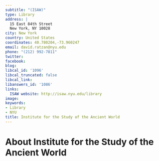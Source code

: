 ```yaml
---
subtitle: "(ISAW)"
type: Library
address: |
  15 East 84th Street
  New York, NY 10028
city: New York
country: United States
coordinates: 40.780204,-73.960247
email: david.ratzan@nyu.edu
phone: "(212) 992-7811"
twitter: 
facebook: 
blog: 
libcal_id: '1096'
libcal_truncated: false
libcal_link: 
libanswers_id: '1086'
links:
  ISAW website: http://isaw.nyu.edu/library
image: 
keywords:
- Library
- NYU
title: Institute for the Study of the Ancient World
---
```


# About Institute for the Study of the Ancient World
